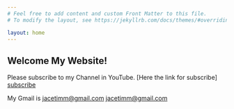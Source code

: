 ```yaml
---
# Feel free to add content and custom Front Matter to this file.
# To modify the layout, see https://jekyllrb.com/docs/themes/#overriding-theme-defaults

layout: home
---
```


## Welcome My Website!

Please subscribe to my Channel in YouTube. 
[Here the link for subscribe] [subscribe] 

My Gmail is [jacetimm@gmail.com] [jacetimm@gmail.com]

[jacetimm@gmail.com]:https://mail.google.com/mail/u/0/#inbox
[subscribe]:https://www.youtube.com/channel/UCT4txpX7XJF31kt5Y5fQkuQ?view_as=subscriber